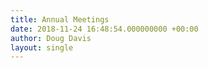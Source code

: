 ```yaml
---
title: Annual Meetings
date: 2018-11-24 16:48:54.000000000 +00:00
author: Doug Davis
layout: single
---
```


